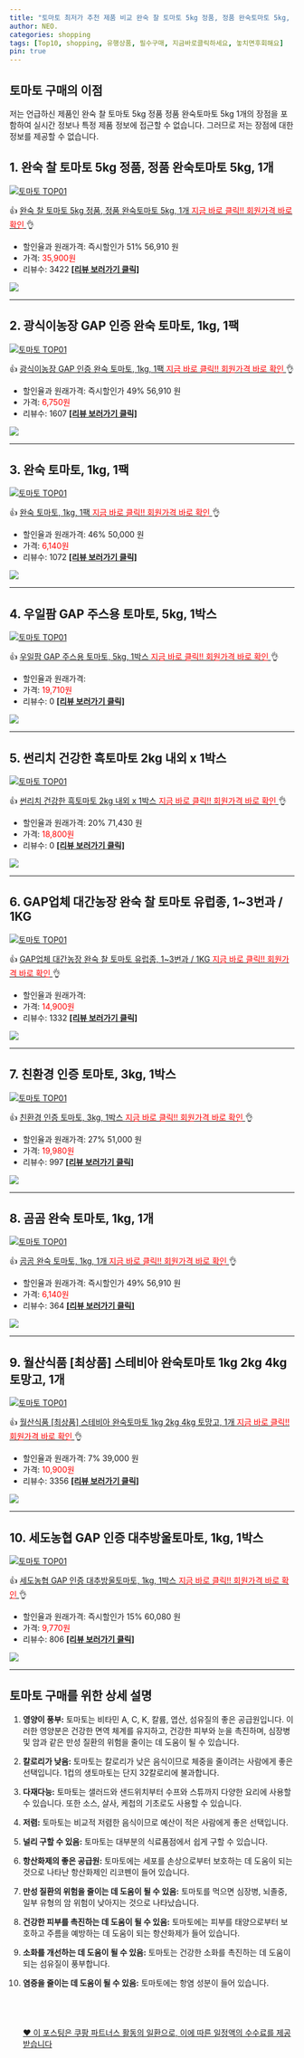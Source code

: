 ```yaml
---
title: "토마토 최저가 추천 제품 비교 완숙 찰 토마토 5kg 정품, 정품 완숙토마토 5kg, 1개 가격 비교 최저가장점"
author: NEO.
categories: shopping
tags: [Top10, shopping, 유행상품, 필수구매, 지금바로클릭하세요, 놓치면후회해요]
pin: true
---
```

## 토마토 구매의 이점
저는 언급하신 제품인 완숙 찰 토마토 5kg 정품 정품 완숙토마토 5kg 1개의 장점을 포함하여 실시간 정보나 특정 제품 정보에 접근할 수 없습니다. 그러므로 저는 장점에 대한 정보를 제공할 수 없습니다.

   

## 1. 완숙 찰 토마토 5kg 정품, 정품 완숙토마토 5kg, 1개

[![토마토 TOP01](https://thumbnail10.coupangcdn.com/thumbnails/remote/490x490ex/image/vendor_inventory/d770/b8c0e342687e0b9445c9fe0302256154d47a21c877c61bcd78f0eb5e459a.jpg)](https://link.coupang.com/re/AFFSDP?lptag=AF3617701&subid=GithubCoopas&pageKey=7657747568&traceid=V0-153&itemId=20392877586&vendorItemId=84033294480)


👍 [완숙 찰 토마토 5kg 정품, 정품 완숙토마토 5kg, 1개 <font color=red> 지금 바로 클릭!! 회원가격 바로 확인 </font> ](https://link.coupang.com/re/AFFSDP?lptag=AF3617701&subid=GithubCoopas&pageKey=7657747568&traceid=V0-153&itemId=20392877586&vendorItemId=84033294480) 👌 


- 할인율과 원래가격: 즉시할인가 51%  56,910   원
- 가격: <span style='color:red'>35,900원</span>
- 리뷰수: 3422  [**[리뷰 보러가기 클릭]**](https://link.coupang.com/re/AFFSDP?lptag=AF3617701&subid=GithubCoopas&pageKey=7657747568&traceid=V0-153&itemId=20392877586&vendorItemId=84033294480)

[![](/discount_price.png)](https://link.coupang.com/re/AFFSDP?lptag=AF3617701&subid=GithubCoopas&pageKey=7657747568&traceid=V0-153&itemId=20392877586&vendorItemId=84033294480)

---


   

## 2. 광식이농장 GAP 인증 완숙 토마토, 1kg, 1팩

[![토마토 TOP01](https://thumbnail10.coupangcdn.com/thumbnails/remote/490x490ex/image/retail/images/8342439608098962-7d5e897d-938c-4a67-9bf4-cfee7145daae.jpg)](https://link.coupang.com/re/AFFSDP?lptag=AF3617701&subid=GithubCoopas&pageKey=7217231257&traceid=V0-153&itemId=13051028811&vendorItemId=80313833615)


👍 [광식이농장 GAP 인증 완숙 토마토, 1kg, 1팩 <font color=red> 지금 바로 클릭!! 회원가격 바로 확인 </font> ](https://link.coupang.com/re/AFFSDP?lptag=AF3617701&subid=GithubCoopas&pageKey=7217231257&traceid=V0-153&itemId=13051028811&vendorItemId=80313833615) 👌 


- 할인율과 원래가격: 즉시할인가 49%  56,910   원
- 가격: <span style='color:red'>6,750원</span>
- 리뷰수: 1607  [**[리뷰 보러가기 클릭]**](https://link.coupang.com/re/AFFSDP?lptag=AF3617701&subid=GithubCoopas&pageKey=7217231257&traceid=V0-153&itemId=13051028811&vendorItemId=80313833615)

[![](/discount_price.png)](https://link.coupang.com/re/AFFSDP?lptag=AF3617701&subid=GithubCoopas&pageKey=7217231257&traceid=V0-153&itemId=13051028811&vendorItemId=80313833615)

---


   

## 3. 완숙 토마토, 1kg, 1팩

[![토마토 TOP01](https://thumbnail8.coupangcdn.com/thumbnails/remote/490x490ex/image/retail/images/2258448929411104-41c01398-7db8-4084-a275-7d91c36be6f8.jpg)](https://link.coupang.com/re/AFFSDP?lptag=AF3617701&subid=GithubCoopas&pageKey=7662459345&traceid=V0-153&itemId=20417824961&vendorItemId=87499565816)


👍 [완숙 토마토, 1kg, 1팩 <font color=red> 지금 바로 클릭!! 회원가격 바로 확인 </font> ](https://link.coupang.com/re/AFFSDP?lptag=AF3617701&subid=GithubCoopas&pageKey=7662459345&traceid=V0-153&itemId=20417824961&vendorItemId=87499565816) 👌 


- 할인율과 원래가격: 46%  50,000   원
- 가격: <span style='color:red'>6,140원</span>
- 리뷰수: 1072  [**[리뷰 보러가기 클릭]**](https://link.coupang.com/re/AFFSDP?lptag=AF3617701&subid=GithubCoopas&pageKey=7662459345&traceid=V0-153&itemId=20417824961&vendorItemId=87499565816)

[![](/discount_price.png)](https://link.coupang.com/re/AFFSDP?lptag=AF3617701&subid=GithubCoopas&pageKey=7662459345&traceid=V0-153&itemId=20417824961&vendorItemId=87499565816)

---


   

## 4. 우일팜 GAP 주스용 토마토, 5kg, 1박스

[![토마토 TOP01](https://thumbnail8.coupangcdn.com/thumbnails/remote/490x490ex/image/retail/images/2022/09/23/10/7/9722f381-36c4-46fd-9181-770bde223bd0.jpg)](https://link.coupang.com/re/AFFSDP?lptag=AF3617701&subid=GithubCoopas&pageKey=6795314250&traceid=V0-153&itemId=16021705145&vendorItemId=83226102885)


👍 [우일팜 GAP 주스용 토마토, 5kg, 1박스 <font color=red> 지금 바로 클릭!! 회원가격 바로 확인 </font> ](https://link.coupang.com/re/AFFSDP?lptag=AF3617701&subid=GithubCoopas&pageKey=6795314250&traceid=V0-153&itemId=16021705145&vendorItemId=83226102885) 👌 


- 할인율과 원래가격: 
- 가격: <span style='color:red'>19,710원</span>
- 리뷰수: 0  [**[리뷰 보러가기 클릭]**](https://link.coupang.com/re/AFFSDP?lptag=AF3617701&subid=GithubCoopas&pageKey=6795314250&traceid=V0-153&itemId=16021705145&vendorItemId=83226102885)

[![](/discount_price.png)](https://link.coupang.com/re/AFFSDP?lptag=AF3617701&subid=GithubCoopas&pageKey=6795314250&traceid=V0-153&itemId=16021705145&vendorItemId=83226102885)

---


   

## 5. 썬리치 건강한 흑토마토 2kg 내외 x 1박스

[![토마토 TOP01](https://thumbnail8.coupangcdn.com/thumbnails/remote/490x490ex/image/vendor_inventory/fa3d/03e05db28a8ede7def624862105398d5c2152e96425ff18e1b200a041283.jpg)](https://link.coupang.com/re/AFFSDP?lptag=AF3617701&subid=GithubCoopas&pageKey=5568661213&traceid=V0-153&itemId=8860653716&vendorItemId=76147291414)


👍 [썬리치 건강한 흑토마토 2kg 내외 x 1박스 <font color=red> 지금 바로 클릭!! 회원가격 바로 확인 </font> ](https://link.coupang.com/re/AFFSDP?lptag=AF3617701&subid=GithubCoopas&pageKey=5568661213&traceid=V0-153&itemId=8860653716&vendorItemId=76147291414) 👌 


- 할인율과 원래가격: 20%  71,430   원
- 가격: <span style='color:red'>18,800원</span>
- 리뷰수: 0  [**[리뷰 보러가기 클릭]**](https://link.coupang.com/re/AFFSDP?lptag=AF3617701&subid=GithubCoopas&pageKey=5568661213&traceid=V0-153&itemId=8860653716&vendorItemId=76147291414)

[![](/discount_price.png)](https://link.coupang.com/re/AFFSDP?lptag=AF3617701&subid=GithubCoopas&pageKey=5568661213&traceid=V0-153&itemId=8860653716&vendorItemId=76147291414)

---


   

## 6. GAP업체 대간농장 완숙 찰 토마토 유럽종, 1~3번과 / 1KG

[![토마토 TOP01](https://thumbnail10.coupangcdn.com/thumbnails/remote/490x490ex/image/vendor_inventory/0e3e/b4ea345498ba3f5bfbbb9d6fcbd62795d9d578b12713b5b98c3dbacb1910.jpg)](https://link.coupang.com/re/AFFSDP?lptag=AF3617701&subid=GithubCoopas&pageKey=7695412822&traceid=V0-153&itemId=20589384732&vendorItemId=87639975821)


👍 [GAP업체 대간농장 완숙 찰 토마토 유럽종, 1~3번과 / 1KG <font color=red> 지금 바로 클릭!! 회원가격 바로 확인 </font> ](https://link.coupang.com/re/AFFSDP?lptag=AF3617701&subid=GithubCoopas&pageKey=7695412822&traceid=V0-153&itemId=20589384732&vendorItemId=87639975821) 👌 


- 할인율과 원래가격: 
- 가격: <span style='color:red'>14,900원</span>
- 리뷰수: 1332  [**[리뷰 보러가기 클릭]**](https://link.coupang.com/re/AFFSDP?lptag=AF3617701&subid=GithubCoopas&pageKey=7695412822&traceid=V0-153&itemId=20589384732&vendorItemId=87639975821)

[![](/discount_price.png)](https://link.coupang.com/re/AFFSDP?lptag=AF3617701&subid=GithubCoopas&pageKey=7695412822&traceid=V0-153&itemId=20589384732&vendorItemId=87639975821)

---


   

## 7. 친환경 인증 토마토, 3kg, 1박스

[![토마토 TOP01](https://thumbnail10.coupangcdn.com/thumbnails/remote/490x490ex/image/retail/images/5830473487421-4fa5d115-3e1f-4746-bf31-66aae839974d.jpg)](https://link.coupang.com/re/AFFSDP?lptag=AF3617701&subid=GithubCoopas&pageKey=4703040641&traceid=V0-153&itemId=5925914251&vendorItemId=73223931629)


👍 [친환경 인증 토마토, 3kg, 1박스 <font color=red> 지금 바로 클릭!! 회원가격 바로 확인 </font> ](https://link.coupang.com/re/AFFSDP?lptag=AF3617701&subid=GithubCoopas&pageKey=4703040641&traceid=V0-153&itemId=5925914251&vendorItemId=73223931629) 👌 


- 할인율과 원래가격: 27%  51,000   원
- 가격: <span style='color:red'>19,980원</span>
- 리뷰수: 997  [**[리뷰 보러가기 클릭]**](https://link.coupang.com/re/AFFSDP?lptag=AF3617701&subid=GithubCoopas&pageKey=4703040641&traceid=V0-153&itemId=5925914251&vendorItemId=73223931629)

[![](/discount_price.png)](https://link.coupang.com/re/AFFSDP?lptag=AF3617701&subid=GithubCoopas&pageKey=4703040641&traceid=V0-153&itemId=5925914251&vendorItemId=73223931629)

---


   

## 8. 곰곰 완숙 토마토, 1kg, 1개

[![토마토 TOP01](https://thumbnail6.coupangcdn.com/thumbnails/remote/490x490ex/image/retail/images/2324618165240891-d1bce567-ff3c-4e96-9c8d-938cab264365.jpg)](https://link.coupang.com/re/AFFSDP?lptag=AF3617701&subid=GithubCoopas&pageKey=7665795963&traceid=V0-153&itemId=20435225557&vendorItemId=87516110646)


👍 [곰곰 완숙 토마토, 1kg, 1개 <font color=red> 지금 바로 클릭!! 회원가격 바로 확인 </font> ](https://link.coupang.com/re/AFFSDP?lptag=AF3617701&subid=GithubCoopas&pageKey=7665795963&traceid=V0-153&itemId=20435225557&vendorItemId=87516110646) 👌 


- 할인율과 원래가격: 즉시할인가 49%  56,910   원
- 가격: <span style='color:red'>6,140원</span>
- 리뷰수: 364  [**[리뷰 보러가기 클릭]**](https://link.coupang.com/re/AFFSDP?lptag=AF3617701&subid=GithubCoopas&pageKey=7665795963&traceid=V0-153&itemId=20435225557&vendorItemId=87516110646)

[![](/discount_price.png)](https://link.coupang.com/re/AFFSDP?lptag=AF3617701&subid=GithubCoopas&pageKey=7665795963&traceid=V0-153&itemId=20435225557&vendorItemId=87516110646)

---


   

## 9. 월산식품 [최상품] 스테비아 완숙토마토 1kg 2kg 4kg 토망고, 1개

[![토마토 TOP01](https://thumbnail9.coupangcdn.com/thumbnails/remote/490x490ex/image/vendor_inventory/22e7/333a3d19a2809c93bb7a3805485986f5364d60f5f291a232e543f9078c2f.jpg)](https://link.coupang.com/re/AFFSDP?lptag=AF3617701&subid=GithubCoopas&pageKey=6518055822&traceid=V0-153&itemId=14428527976&vendorItemId=71816969129)


👍 [월산식품 [최상품] 스테비아 완숙토마토 1kg 2kg 4kg 토망고, 1개 <font color=red> 지금 바로 클릭!! 회원가격 바로 확인 </font> ](https://link.coupang.com/re/AFFSDP?lptag=AF3617701&subid=GithubCoopas&pageKey=6518055822&traceid=V0-153&itemId=14428527976&vendorItemId=71816969129) 👌 


- 할인율과 원래가격: 7%  39,000   원
- 가격: <span style='color:red'>10,900원</span>
- 리뷰수: 3356  [**[리뷰 보러가기 클릭]**](https://link.coupang.com/re/AFFSDP?lptag=AF3617701&subid=GithubCoopas&pageKey=6518055822&traceid=V0-153&itemId=14428527976&vendorItemId=71816969129)

[![](/discount_price.png)](https://link.coupang.com/re/AFFSDP?lptag=AF3617701&subid=GithubCoopas&pageKey=6518055822&traceid=V0-153&itemId=14428527976&vendorItemId=71816969129)

---


   

## 10. 세도농협 GAP 인증 대추방울토마토, 1kg, 1박스

[![토마토 TOP01](https://thumbnail8.coupangcdn.com/thumbnails/remote/490x490ex/image/retail/images/10242526084992995-afdb37d2-62d9-4696-b4bc-e611fe753714.jpg)](https://link.coupang.com/re/AFFSDP?lptag=AF3617701&subid=GithubCoopas&pageKey=327206043&traceid=V0-153&itemId=1046983315&vendorItemId=5510129601)


👍 [세도농협 GAP 인증 대추방울토마토, 1kg, 1박스 <font color=red> 지금 바로 클릭!! 회원가격 바로 확인 </font> ](https://link.coupang.com/re/AFFSDP?lptag=AF3617701&subid=GithubCoopas&pageKey=327206043&traceid=V0-153&itemId=1046983315&vendorItemId=5510129601) 👌 


- 할인율과 원래가격: 즉시할인가 15%  60,080   원
- 가격: <span style='color:red'>9,770원</span>
- 리뷰수: 806  [**[리뷰 보러가기 클릭]**](https://link.coupang.com/re/AFFSDP?lptag=AF3617701&subid=GithubCoopas&pageKey=327206043&traceid=V0-153&itemId=1046983315&vendorItemId=5510129601)

[![](/discount_price.png)](https://link.coupang.com/re/AFFSDP?lptag=AF3617701&subid=GithubCoopas&pageKey=327206043&traceid=V0-153&itemId=1046983315&vendorItemId=5510129601)

---
## 토마토 구매를 위한 상세 설명
1. **영양이 풍부:** 토마토는 비타민 A, C, K, 칼륨, 엽산, 섬유질의 좋은 공급원입니다. 이러한 영양분은 건강한 면역 체계를 유지하고, 건강한 피부와 눈을 촉진하며, 심장병 및 암과 같은 만성 질환의 위험을 줄이는 데 도움이 될 수 있습니다.


2. **칼로리가 낮음:** 토마토는 칼로리가 낮은 음식이므로 체중을 줄이려는 사람에게 좋은 선택입니다. 1컵의 생토마토는 단지 32칼로리에 불과합니다.


3. **다재다능:** 토마토는 샐러드와 샌드위치부터 수프와 스튜까지 다양한 요리에 사용할 수 있습니다. 또한 소스, 살사, 케첩의 기초로도 사용할 수 있습니다.


4. **저렴:** 토마토는 비교적 저렴한 음식이므로 예산이 적은 사람에게 좋은 선택입니다.


5. **널리 구할 수 있음:** 토마토는 대부분의 식료품점에서 쉽게 구할 수 있습니다.


6. **항산화제의 좋은 공급원:** 토마토에는 세포를 손상으로부터 보호하는 데 도움이 되는 것으로 나타난 항산화제인 리코펜이 들어 있습니다.


7. **만성 질환의 위험을 줄이는 데 도움이 될 수 있음:** 토마토를 먹으면 심장병, 뇌졸중, 일부 유형의 암 위험이 낮아지는 것으로 나타났습니다.


8. **건강한 피부를 촉진하는 데 도움이 될 수 있음:** 토마토에는 피부를 태양으로부터 보호하고 주름을 예방하는 데 도움이 되는 항산화제가 들어 있습니다.


9. **소화를 개선하는 데 도움이 될 수 있음:** 토마토는 건강한 소화를 촉진하는 데 도움이 되는 섬유질이 풍부합니다.


10. **염증을 줄이는 데 도움이 될 수 있음:** 토마토에는 항염 성분이 들어 있습니다.<br><br><br><br><br> [ ❤  이 포스팅은 쿠팡 파트너스 활동의 일환으로, 이에 따른 일정액의 수수료를 제공받습니다](https://link.coupang.com/a/bcEFyh)